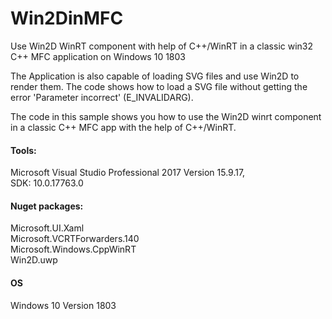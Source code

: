 # Win2DinMFC
Use Win2D WinRT component with help of C++/WinRT in a classic win32 C++ MFC application on Windows 10 1803

The Application is also capable of loading SVG files and use Win2D to render them. The code shows how to load a SVG file without getting the error 'Parameter incorrect' (E_INVALIDARG).

The code in this sample shows you how to use the Win2D winrt component in a classic C++ MFC app with the help of C++/WinRT.

#### Tools:

Microsoft Visual Studio Professional 2017 Version 15.9.17,  
SDK: 10.0.17763.0

#### Nuget packages:
Microsoft.UI.Xaml  
Microsoft.VCRTForwarders.140  
Microsoft.Windows.CppWinRT  
Win2D.uwp  

#### OS
Windows 10 Version 1803

